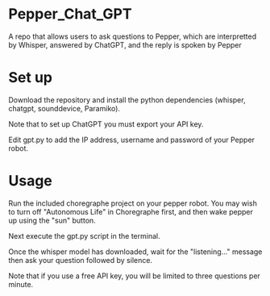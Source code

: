 # Pepper_Chat_GPT
A repo that allows users to ask questions to Pepper, which are interpretted by Whisper, answered by ChatGPT, and the reply is spoken by Pepper

# Set up
Download the repository and install the python dependencies (whisper, chatgpt, sounddevice, Paramiko).

Note that to set up ChatGPT you must export your API key.

Edit gpt.py to add the IP address, username and password of your Pepper robot.

# Usage
Run the included choregraphe project on your pepper robot.
You may wish to turn off "Autonomous Life" in Choregraphe first, and then wake pepper up using the "sun" button.

Next execute the gpt.py script in the terminal.

Once the whisper model has downloaded, wait for the "listening..." message then ask your question followed by silence.

Note that if you use a free API key, you will be limited to three questions per minute.


